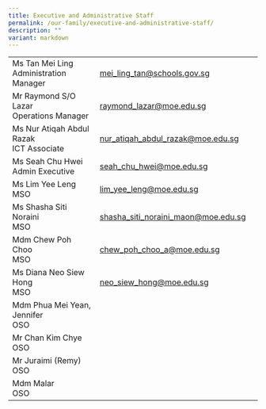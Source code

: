 ```yaml
---
title: Executive and Administrative Staff
permalink: /our-family/executive-and-administrative-staff/
description: ""
variant: markdown
---
```

<table>
<tbody>

<tr>
<td style="text-align: left;">Ms Tan Mei Ling<br>Administration Manager</td>
<td style="text-align: left;"><a href="mailto:mei_ling_tan@schools.gov.sg" target="">mei_ling_tan@schools.gov.sg</a></td>
</tr>
	

	
<tr>
<td style="text-align: left;">Mr Raymond S/O Lazar <br>Operations Manager</td>
<td style="text-align: left;"><a href="mailto:raymond_lazar@moe.edu.sg" target="">raymond_lazar@moe.edu.sg</a></td>
</tr>
<tr>
<td style="text-align: left;">Ms Nur Atiqah Abdul Razak <br>ICT Associate </td>
<td style="text-align: left;"><a href="mailto:nur_atiqah_abdul_razak@moe.edu.sg" target="">nur_atiqah_abdul_razak@moe.edu.sg</a></td>
</tr>
	
<tr>
<td style="text-align: left;">Ms Seah Chu Hwei<br>Admin Executive</td>
<td style="text-align: left;"><a href="mailto:seah_chu_hwei@moe.edu.sg" target="">seah_chu_hwei@moe.edu.sg</a></td>
</tr>
	<tr>
<td style="text-align: left;">Ms Lim Yee Leng <br>MSO </td>
<td style="text-align: left;"><a href="mailto:lim_yee_leng@moe.edu.sg" target="">lim_yee_leng@moe.edu.sg</a></td>
</tr>
		<tr>
<td style="text-align: left;">Ms Shasha Siti Noraini <br>MSO </td>
<td style="text-align: left;"><a href="mailto:shasha_siti_noraini_maon@moe.edu.sg" target="">shasha_siti_noraini_maon@moe.edu.sg</a></td>
</tr>
		<tr>
<td style="text-align: left;">Mdm Chew Poh Choo <br>MSO </td>
<td style="text-align: left;"><a href="mailto:Chew_poh_choo_a@moe.edu.sg" target="">chew_poh_choo_a@moe.edu.sg </a></td>
</tr>
		<tr>
<td style="text-align: left;">Ms Diana Neo Siew Hong <br>MSO </td>
<td style="text-align: left;"><a href="mailto:neo_siew_hong@moe.edu.sg" target="">neo_siew_hong@moe.edu.sg </a></td>
</tr>
		<tr>
<td style="text-align: left;">Mdm Phua Mei Yean, Jennifer <br>OSO </td>
<td style="text-align: left;"><a href="mailto:" target=""> </a></td>
</tr>
		<tr>
<td style="text-align: left;">Mr Chan Kim Chye<br>OSO </td>
<td style="text-align: left;"><a href="mailto:" target=""> </a></td>
<td style="text-align: left;"><a href="mailto:" target=""> </a></td>
</tr>
<tr>
<td style="text-align: left;">Mr Juraimi (Remy)<br>OSO </td>
<td style="text-align: left;"><a href="mailto:" target=""> </a></td>
</tr>
<tr>
<td style="text-align: left;">Mdm Malar<br>OSO </td>
<td style="text-align: left;"><a href="mailto:" target=""> </a></td>
</tr>

</tbody>
</table>